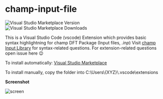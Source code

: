 # champ-input-file
![Visual Studio Marketplace Version](https://vsmarketplacebadge.apphb.com/version/JensKrumsieck.champ-input-file.svg)![Visual Studio Marketplace Downloads](https://img.shields.io/visual-studio-marketplace/i/JensKrumsieck.champ-input-file)


This is a Visual Studio Code (vscode) Extension which provides basic syntax highlightning for champ DFT Package (Input files, *.inp*)
Visit [champ Input Library](https://sites.google.com/site/champinputlibrary/home) for syntax-related questions. For extension-related questions open issue here 😉

To install automatically: [Visual Studio Marketplace](https://marketplace.visualstudio.com/items?itemName=JensKrumsieck.champ-input-file)

To install manually, copy the folder into C:\Users\\{XYZ}\\.vscode\extensions

**Screenshot**

![screen](https://github.com/JensKrumsieck/champ-input-file/blob/master/assets/screen.png?raw=true)
